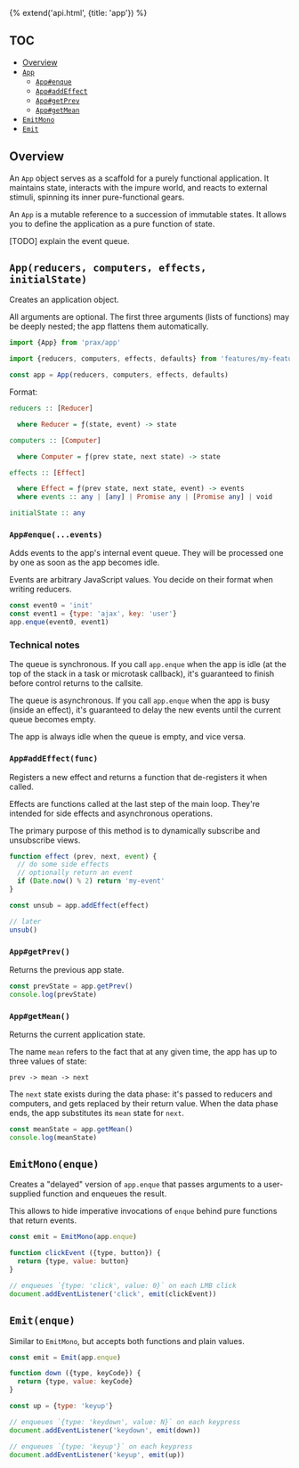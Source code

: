 {% extend('api.html', {title: 'app'}) %}

## TOC

* [Overview]({{url(path)}}/#overview)
* [`App`]({{url(path)}}/#-app-reducers-computers-effects-initialstate-)
  * [`App#enque`]({{url(path)}}/#-app-enque-events-)
  * [`App#addEffect`]({{url(path)}}/#-app-addeffect-func-)
  * [`App#getPrev`]({{url(path)}}/#-app-getprev-)
  * [`App#getMean`]({{url(path)}}/#-app-getmean-)
* [`EmitMono`]({{url(path)}}/#-emitmono-enque-)
* [`Emit`]({{url(path)}}/#-emit-enque-)

## Overview

An `App` object serves as a scaffold for a purely functional application. It
maintains state, interacts with the impure world, and reacts to external
stimuli, spinning its inner pure-functional gears.

An `App` is a mutable reference to a succession of immutable states. It allows
you to define the application as a pure function of state.

[TODO] explain the event queue.

## `App(reducers, computers, effects, initialState)`

Creates an application object.

All arguments are optional. The first three arguments (lists of functions) may
be deeply nested; the app flattens them automatically.

```js
import {App} from 'prax/app'

import {reducers, computers, effects, defaults} from 'features/my-feature'

const app = App(reducers, computers, effects, defaults)
```

Format:

```hs
reducers :: [Reducer]

  where Reducer = ƒ(state, event) -> state

computers :: [Computer]

  where Computer = ƒ(prev state, next state) -> state

effects :: [Effect]

  where Effect = ƒ(prev state, next state, event) -> events
  where events :: any | [any] | Promise any | [Promise any] | void

initialState :: any
```

### `App#enque(...events)`

Adds events to the app's internal event queue. They will be processed one by one
as soon as the app becomes idle.

Events are arbitrary JavaScript values. You decide on their format when writing
reducers.

```js
const event0 = 'init'
const event1 = {type: 'ajax', key: 'user'}
app.enque(event0, event1)
```

<!--: <div class="notes"> :-->

### Technical notes

The queue is synchronous. If you call `app.enque` when the app is idle (at the
top of the stack in a task or microtask callback), it's guaranteed to finish
before control returns to the callsite.

The queue is asynchronous. If you call `app.enque` when the app is busy (inside
an effect), it's guaranteed to delay the new events until the current queue
becomes empty.

The app is always idle when the queue is empty, and vice versa.

<!--: </div> :-->

### `App#addEffect(func)`

Registers a new effect and returns a function that de-registers it when called.

Effects are functions called at the last step of the main loop. They're intended
for side effects and asynchronous operations.

The primary purpose of this method is to dynamically subscribe and unsubscribe
views.

```js
function effect (prev, next, event) {
  // do some side effects
  // optionally return an event
  if (Date.now() % 2) return 'my-event'
}

const unsub = app.addEffect(effect)

// later
unsub()
```

### `App#getPrev()`

Returns the previous app state.

```js
const prevState = app.getPrev()
console.log(prevState)
```

### `App#getMean()`

Returns the current application state.

The name `mean` refers to the fact that at any given time, the app has up to
three values of state:

`prev -> mean -> next`

The `next` state exists during the data phase: it's passed to reducers and
computers, and gets replaced by their return value. When the data phase ends,
the app substitutes its `mean` state for `next`.

```js
const meanState = app.getMean()
console.log(meanState)
```

## `EmitMono(enque)`

Creates a "delayed" version of `app.enque` that passes arguments to a
user-supplied function and enqueues the result.

This allows to hide imperative invocations of `enque` behind pure functions that
return events.

```js
const emit = EmitMono(app.enque)

function clickEvent ({type, button}) {
  return {type, value: button}
}

// enqueues `{type: 'click', value: 0}` on each LMB click
document.addEventListener('click', emit(clickEvent))
```

## `Emit(enque)`

Similar to `EmitMono`, but accepts both functions and plain values.

```js
const emit = Emit(app.enque)

function down ({type, keyCode}) {
  return {type, value: keyCode}
}

const up = {type: 'keyup'}

// enqueues `{type: 'keydown', value: N}` on each keypress
document.addEventListener('keydown', emit(down))

// enqueues `{type: 'keyup'}` on each keypress
document.addEventListener('keyup', emit(up))
```
